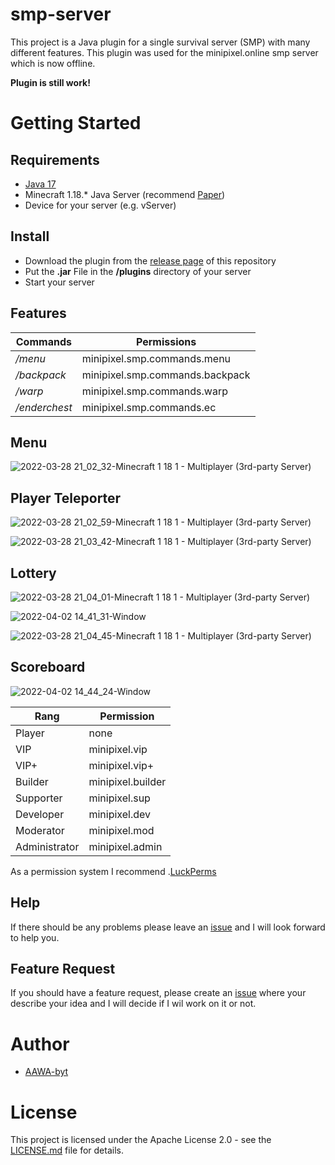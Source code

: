 # smp-server
This project is a Java plugin for a single survival server (SMP) with many different features. This plugin was used for the minipixel.online smp server which is now offline.

**Plugin is still work!**
# Getting Started 

## Requirements
- [Java 17](https://www.oracle.com/java/technologies/downloads/)
- Minecraft 1.18.* Java Server (recommend [Paper](https://papermc.io/))
- Device for your server (e.g. vServer)

## Install
- Download the plugin from the [release page](https://github.com/AAWA-byt/smp-server/releases) of this repository 
- Put the **.jar** File in the **/plugins** directory of your server
- Start your server 

## Features 
| Commands      | Permissions    
| ------------- | ------------- | 
| */menu*         |  minipixel.smp.commands.menu | 
| */backpack*  | minipixel.smp.commands.backpack  | 
| */warp*             |      minipixel.smp.commands.warp         |            
| */enderchest* | minipixel.smp.commands.ec |

## Menu
![2022-03-28 21_02_32-Minecraft 1 18 1 - Multiplayer (3rd-party Server)](https://user-images.githubusercontent.com/76434239/160469082-6d441b1c-4264-4495-8f68-6b6b86baee72.png)

## Player Teleporter
![2022-03-28 21_02_59-Minecraft 1 18 1 - Multiplayer (3rd-party Server)](https://user-images.githubusercontent.com/76434239/160469130-9d600439-387f-49c2-b6df-7b76f684ee6a.png)

![2022-03-28 21_03_42-Minecraft 1 18 1 - Multiplayer (3rd-party Server)](https://user-images.githubusercontent.com/76434239/160469144-98767e0a-5c83-475d-96ac-a1310e8da181.png)

## Lottery
![2022-03-28 21_04_01-Minecraft 1 18 1 - Multiplayer (3rd-party Server)](https://user-images.githubusercontent.com/76434239/160469220-c2178620-70fb-489a-be29-42acd844e631.png)

![2022-04-02 14_41_31-Window](https://user-images.githubusercontent.com/76434239/161385088-2475808e-582e-4f83-a74c-ca59bacc3d65.png)

![2022-03-28 21_04_45-Minecraft 1 18 1 - Multiplayer (3rd-party Server)](https://user-images.githubusercontent.com/76434239/160469242-eb678644-e0da-4b57-a528-2b4c9318eb3b.png)

## Scoreboard

![2022-04-02 14_44_24-Window](https://user-images.githubusercontent.com/76434239/161385113-49497c04-7f9a-4bc7-a3bb-1de4816d59ff.png)

| Rang          | Permission        |
|---------------|-------------------|
| Player        | none              |
| VIP           | minipixel.vip     |
| VIP+          | minipixel.vip+    |
| Builder       | minipixel.builder |
| Supporter     | minipixel.sup     |
| Developer     | minipixel.dev     |
| Moderator     | minipixel.mod     |
| Administrator | minipixel.admin   |

As a permission system I recommend .[LuckPerms](https://luckperms.net)

## Help
If there should be any problems please leave an [issue](https://github.com/AAWA-byt/smp-server/issues) and I will look forward to help you.

## Feature Request
If you should have a feature request, please create an [issue](https://github.com/AAWA-byt/smp-server/issues) where your describe your idea and I will decide if I wil work on it or not.

# Author
- [AAWA-byt](https://www.github.com/AAWA-byt)


# License
This project is licensed under the Apache License 2.0 - see the [LICENSE.md](https://github.com/AAWA-byt/smp-server/blob/main/LICENSE) file for details.


